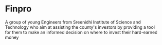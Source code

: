 # Finpro
A group of young Engineers from Sreenidhi Institute of Science and Technology who aim at
assisting the county's investors by providing a tool for them to make
an informed decision on where to invest their hard-earned money
